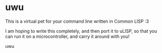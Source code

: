 # uwu

This is a virtual pet for your command line written in Common LISP :3

I am hoping to write this completely, and then port it to uLISP, so that you can run it on a microcontroller, and carry it around with you!

uwu
